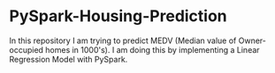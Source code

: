 # PySpark-Housing-Prediction
In this repository I am trying to predict MEDV (Median value of Owner-occupied homes in 1000's). I am doing this by implementing a Linear Regression Model with PySpark.
